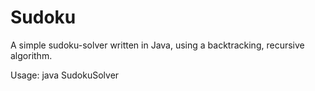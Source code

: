 # Sudoku
A simple sudoku-solver written in Java, using a backtracking, recursive algorithm.

Usage: java SudokuSolver <FILENAME>
